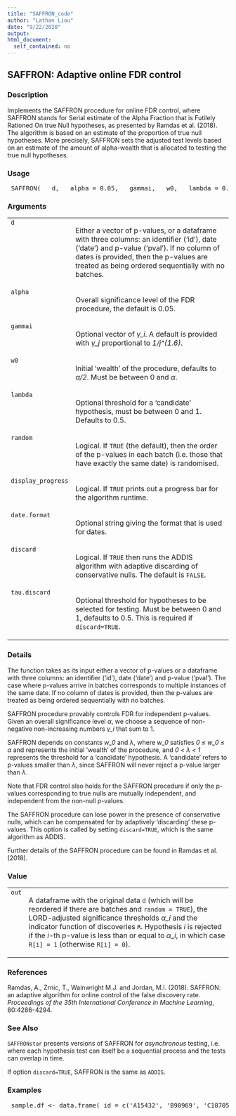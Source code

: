 ```yaml
---
title: "SAFFRON_code"
author: "Lathan Liou"
date: "9/22/2020"
output: 
html_document:
  self_contained: no
---
```





 
<h2>SAFFRON: Adaptive online FDR control</h2>  <h3>Description</h3>  <p>Implements the SAFFRON procedure for online FDR control, where SAFFRON stands for Serial estimate of the Alpha Fraction that is Futilely Rationed On true Null hypotheses, as presented by Ramdas et al. (2018). The algorithm is based on an estimate of the proportion of true null hypotheses. More precisely, SAFFRON sets the adjusted test levels based on an estimate of the amount of alpha-wealth that is allocated to testing the true null hypotheses. </p>   <h3>Usage</h3>  <pre> SAFFRON(   d,   alpha = 0.05,   gammai,   w0,   lambda = 0.5,   random = TRUE,   display_progress = FALSE,   date.format = "%Y-%m-%d",   discard = FALSE,   tau.discard = 0.5 ) </pre>   <h3>Arguments</h3>  <table summary="R argblock"> <tr valign="top"><td><code>d</code></td> <td> <p>Either a vector of p-values, or a dataframe with three columns: an identifier (&lsquo;id&rsquo;), date (&lsquo;date&rsquo;) and p-value (&lsquo;pval&rsquo;). If no column of dates is provided, then the p-values are treated as being ordered sequentially with no batches.</p> </td></tr> <tr valign="top"><td><code>alpha</code></td> <td> <p>Overall significance level of the FDR procedure, the default is 0.05.</p> </td></tr> <tr valign="top"><td><code>gammai</code></td> <td> <p>Optional vector of <i>&gamma;_i</i>. A default is provided with <i>&gamma;_j</i> proportional to <i>1/j^(1.6)</i>.</p> </td></tr> <tr valign="top"><td><code>w0</code></td> <td> <p>Initial &lsquo;wealth&rsquo; of the procedure, defaults to <i>&alpha;/2</i>. Must be between 0 and <i>&alpha;</i>.</p> </td></tr> <tr valign="top"><td><code>lambda</code></td> <td> <p>Optional threshold for a &lsquo;candidate&rsquo; hypothesis, must be between 0 and 1. Defaults to 0.5.</p> </td></tr> <tr valign="top"><td><code>random</code></td> <td> <p>Logical. If <code>TRUE</code> (the default), then the order of the p-values in each batch (i.e. those that have exactly the same date) is randomised.</p> </td></tr> <tr valign="top"><td><code>display_progress</code></td> <td> <p>Logical. If <code>TRUE</code> prints out a progress bar for the algorithm runtime.</p> </td></tr> <tr valign="top"><td><code>date.format</code></td> <td> <p>Optional string giving the format that is used for dates.</p> </td></tr> <tr valign="top"><td><code>discard</code></td> <td> <p>Logical. If <code>TRUE</code> then runs the ADDIS algorithm with adaptive discarding of conservative nulls. The default is <code>FALSE</code>.</p> </td></tr> <tr valign="top"><td><code>tau.discard</code></td> <td> <p>Optional threshold for hypotheses to be selected for testing. Must be between 0 and 1, defaults to 0.5. This is required if <code>discard=TRUE</code>.</p> </td></tr> </table>   <h3>Details</h3>  <p>The function takes as its input either a vector of p-values or a dataframe with three columns: an identifier (&lsquo;id&rsquo;), date (&lsquo;date&rsquo;) and p-value (&lsquo;pval&rsquo;). The case where p-values arrive in batches corresponds to multiple instances of the same date. If no column of dates is provided, then the p-values are treated as being ordered sequentially with no batches. </p> <p>SAFFRON procedure provably controls FDR for independent p-values. Given an overall significance level <i>&alpha;</i>, we choose a sequence of non-negative non-increasing numbers <i>&gamma;_i</i> that sum to 1. </p> <p>SAFFRON depends on constants <i>w_0</i> and <i>&lambda;</i>, where <i>w_0</i> satisfies <i>0 &le; w_0 &le; &alpha;</i> and represents the initial &lsquo;wealth&rsquo; of the procedure, and <i>0 &lt; &lambda; &lt; 1</i> represents the threshold for a &lsquo;candidate&rsquo; hypothesis. A &lsquo;candidate&rsquo; refers to p-values smaller than <i>&lambda;</i>, since SAFFRON will never reject a p-value larger than <i>&lambda;</i>. </p> <p>Note that FDR control also holds for the SAFFRON procedure if only the p-values corresponding to true nulls are mutually independent, and independent from the non-null p-values. </p> <p>The SAFFRON procedure can lose power in the presence of conservative nulls, which can be compensated for by adaptively &lsquo;discarding&rsquo; these p-values. This option is called by setting <code>discard=TRUE</code>, which is the same algorithm as ADDIS. </p> <p>Further details of the SAFFRON procedure can be found in Ramdas et al. (2018). </p>   <h3>Value</h3>  <table summary="R valueblock"> <tr valign="top"><td><code>out</code></td> <td> <p> A dataframe with the original data <code>d</code> (which will be reordered if there are batches and <code>random = TRUE</code>), the LORD-adjusted significance thresholds <i>&alpha;_i</i> and the indicator function of discoveries <code>R</code>. Hypothesis <i>i</i> is rejected if the <i>i</i>-th p-value is less than or equal to <i>&alpha;_i</i>, in which case <code>R[i] = 1</code>  (otherwise <code>R[i] = 0</code>).</p> </td></tr> </table>   <h3>References</h3>  <p>Ramdas, A., Zrnic, T., Wainwright M.J. and Jordan, M.I. (2018). SAFFRON: an adaptive algorithm for online control of the false discovery rate. <em>Proceedings of the 35th International Conference in Machine Learning</em>, 80:4286-4294. </p>   <h3>See Also</h3>  <p><code>SAFFRONstar</code> presents versions of SAFFRON for <em>asynchronous</em> testing, i.e. where each hypothesis test can itself be a sequential process and the tests can overlap in time. </p> <p>If option <code>discard=TRUE</code>, SAFFRON is the same as <code>ADDIS</code>. </p>   <h3>Examples</h3>  <pre> sample.df &lt;- data.frame( id = c('A15432', 'B90969', 'C18705', 'B49731', 'E99902',     'C38292', 'A30619', 'D46627', 'E29198', 'A41418',     'D51456', 'C88669', 'E03673', 'A63155', 'B66033'), date = as.Date(c(rep('2014-12-01',3),                rep('2015-09-21',5),                 rep('2016-05-19',2),                 '2016-11-12',                rep('2017-03-27',4))), pval = c(2.90e-08, 0.06743, 0.01514, 0.08174, 0.00171,         3.60e-05, 0.79149, 0.27201, 0.28295, 7.59e-08,         0.69274, 0.30443, 0.00136, 0.72342, 0.54757))  SAFFRON(sample.df, random=FALSE)  set.seed(1); SAFFRON(sample.df)  set.seed(1); SAFFRON(sample.df, alpha=0.1, w0=0.025)  SAFFRON(sample.df, discard=TRUE, random=FALSE)  </pre>   </body></html> 
